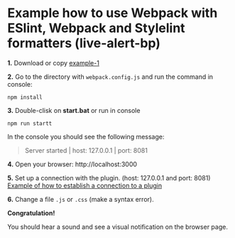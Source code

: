 # Example how to use Webpack with ESlint, Webpack and Stylelint formatters (live-alert-bp)



**1.** Download or copy [example-1](https://github.com/Yuriy-Svetlov/live-alert-bp/tree/master/documentation/examples/webpack/1)

**2.** Go to the directory with `webpack.config.js` and run the command in console: 

```shell
npm install
```

**3.** Double-clisk on **start.bat** or run in console 

```shell
npm run startt
```
In the console you should see the following message:

> Server started | host: 127.0.0.1 | port: 8081

**4.** 
Open your browser: http://localhost:3000

**5.** Set up a connection with the plugin. (host: 127.0.0.1 and port: 8081) [Example of how to establish a connection to a plugin](https://github.com/Yuriy-Svetlov/live-alert-bp/tree/master/documentation/examples/%D1%81onnect_to_server)

**6.** Change a file `.js` or `.css` (make a syntax error).

**Congratulation!**

You should hear a sound and see a visual notification on the browser page.
